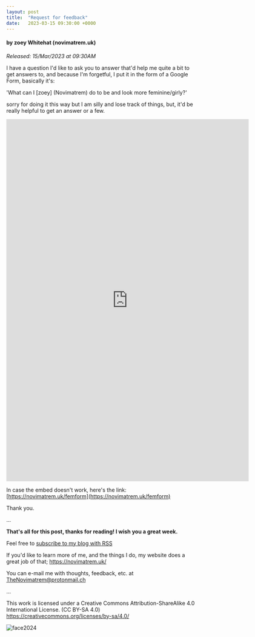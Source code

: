 ```yaml
---
layout: post
title:  "Request for feedback"
date:   2023-03-15 09:30:00 +0000
---
```

#### by zoey Whitehat (novimatrem.uk)
*Released: 15/Mar/2023 at 09:30AM*

I have a question I'd like to ask you to answer that'd help me quite a bit to get answers to, and because I'm forgetful, I put it in the form of a Google Form, basically it's: 

'What can I [zoey] (Novimatrem) do to be and look more feminine/girly?' 

sorry for doing it this way but I am silly and lose track of things, but, it'd be really helpful to get an answer or a few. 

<iframe src="https://docs.google.com/forms/d/e/1FAIpQLSccog-9eGVyygBSfktWlXtcCmu7GCPMAU0gYZgSe4jR2yoVCQ/viewform?embedded=true" width="640" height="956" frameborder="0" marginheight="0" marginwidth="0">Loading…</iframe>


In case the embed doesn't work, here's the link: [https://novimatrem.uk/femform](https://novimatrem.uk/femform)

Thank you.

...

**That's all for this post, thanks for reading! I wish you a great week.**

Feel free to <a href="https://novimatrem.gitlab.io/blog/feed.xml" target="_blank">subscribe to my blog with RSS</a>

If you'd like to learn more of me, and the things I do, my website does a great job of that; <a href="https://novimatrem.uk/" target="_blank">https://novimatrem.uk/</a>

You can e-mail me with thoughts, feedback, etc. at [TheNovimatrem@protonmail.ch](mailto:TheNovimatrem@protonmail.ch)

...

This work is licensed under a Creative Commons Attribution-ShareAlike 4.0 International License. (CC BY-SA 4.0)
<a href="https://creativecommons.org/licenses/by-sa/4.0/" target="_blank">https://creativecommons.org/licenses/by-sa/4.0/</a>

![face2024](https://gitlab.com/Novimatrem/blog/-/raw/master/face2024.png)
